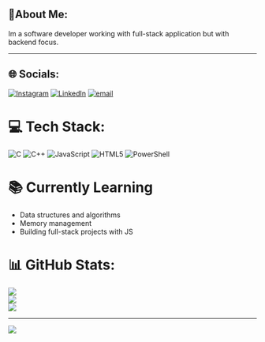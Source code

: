 ## 💫About Me:

Im a software developer working with full-stack application but with backend focus. 

--- 

## 🌐 Socials:
[![Instagram](https://img.shields.io/badge/Instagram-%23E4405F.svg?logo=Instagram&logoColor=white)](https://www.instagram.com/ni1ksta/ ) [![LinkedIn](https://img.shields.io/badge/LinkedIn-%230077B5.svg?logo=linkedin&logoColor=white)](https://www.linkedin.com/feed/?trk=guest_homepage-basic_nav-header-signin) [![email](https://img.shields.io/badge/Email-D14836?logo=gmail&logoColor=white)](mailto:nicole.marchenko11@gmail.com) 

# 💻 Tech Stack:
![C](https://img.shields.io/badge/c-%2300599C.svg?style=for-the-badge&logo=c&logoColor=white) ![C++](https://img.shields.io/badge/c++-%2300599C.svg?style=for-the-badge&logo=c%2B%2B&logoColor=white) ![JavaScript](https://img.shields.io/badge/javascript-%23323330.svg?style=for-the-badge&logo=javascript&logoColor=%23F7DF1E) ![HTML5](https://img.shields.io/badge/html5-%23E34F26.svg?style=for-the-badge&logo=html5&logoColor=white) ![PowerShell](https://img.shields.io/badge/PowerShell-%235391FE.svg?style=for-the-badge&logo=powershell&logoColor=white)

# 📚 Currently Learning
- Data structures and algorithms
- Memory management
- Building full-stack projects with JS

# 📊 GitHub Stats:
![](https://github-readme-stats.vercel.app/api?username=nicolegitm&theme=dark&hide_border=false&include_all_commits=false&count_private=false)<br/>
![](https://nirzak-streak-stats.vercel.app/?user=nicolegitm&theme=dark&hide_border=false)<br/>
![](https://github-readme-stats.vercel.app/api/top-langs/?username=nicolegitm&theme=dark&hide_border=false&include_all_commits=false&count_private=false&layout=compact)

---
[![](https://visitcount.itsvg.in/api?id=nicolegitm&icon=0&color=0)](https://visitcount.itsvg.in)
